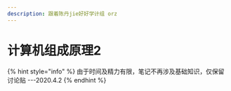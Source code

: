 ```yaml
---
description: 跟着陈丹jie好好学计组 orz
---
```


# 计算机组成原理2

{% hint style="info" %}
由于时间及精力有限，笔记不再涉及基础知识，仅保留讨论贴  ---2020.4.2
{% endhint %}

